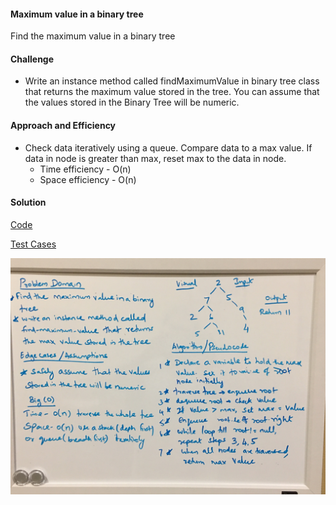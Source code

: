 #### Maximum value in a binary tree
Find the maximum value in a binary tree

#### Challenge
- Write an instance method called findMaximumValue in binary tree class that returns the maximum value stored in the tree. You can assume that the values stored in the Binary Tree will be numeric.

#### Approach and Efficiency
- Check data iteratively using a queue. Compare data to a max value. If data in node is greater than max, reset max to the data in node.
  - Time efficiency - O(n)
  - Space efficiency - O(n)

#### Solution
[Code](https://github.com/gpadmapriya/data-structures-and-algorithms/tree/master/Data_Structures/src/main/java/datastructures/tree/BinaryTree.java)

[Test Cases](https://github.com/gpadmapriya/data-structures-and-algorithms/tree/master/Data_Structures/src/test/java/datastructures/tree/BinaryTreeTest.java)

![Maximum value in Binary tree](https://github.com/gpadmapriya/data-structures-and-algorithms/blob/master/assets/maximum_value.JPG)